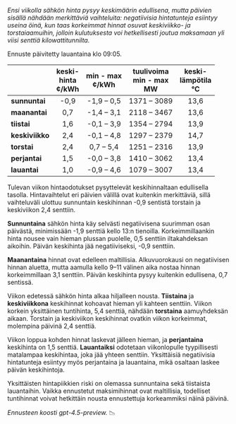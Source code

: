 *Ensi viikolla sähkön hinta pysyy keskimäärin edullisena, mutta päivien sisällä nähdään merkittäviä vaihteluita: negatiivisia hintatunteja esiintyy useina öinä, kun taas korkeimmat hinnat osuvat keskiviikko- ja torstaiaamuihin, jolloin kulutuksesta voi hetkellisesti joutua maksamaan yli viisi senttiä kilowattitunnilta.*

Ennuste päivitetty lauantaina klo 09:05.

|               | keski-<br>hinta<br>¢/kWh | min - max<br>¢/kWh | tuulivoima<br>min - max<br>MW | keski-<br>lämpötila<br>°C |
|:------------- |:----------------:|:----------------:|:-------------:|:-------------:|
| **sunnuntai** |       -0,9       |    -1,9 – 0,5    |    1371 – 3089   |      13,6     |
| **maanantai** |        0,7       |    -1,4 – 3,1    |    2118 – 3467   |      13,6     |
| **tiistai**   |        1,6       |    -0,1 – 3,9    |    1354 – 2794   |      13,9     |
| **keskiviikko** |      2,4       |    -0,1 – 4,8    |    1297 – 2379   |      14,7     |
| **torstai**   |        2,4       |     0,7 – 5,4    |    1251 – 2316   |      13,9     |
| **perjantai** |        1,5       |    -0,0 – 3,8    |    1410 – 3062   |      13,4     |
| **lauantai**  |        1,0       |    -0,9 – 4,6    |    1079 – 3007   |      13,4     |

Tulevan viikon hintaodotukset pysyttelevät keskihinnaltaan edullisella tasolla. Hintavaihtelut eri päivien välillä ovat kuitenkin merkittäviä, sillä vaihteluväli ulottuu sunnuntain keskihinnan -0,9 sentistä torstain ja keskiviikon 2,4 senttiin.

**Sunnuntaina** sähkön hinta käy selvästi negatiivisena suurimman osan päivästä, minimissään -1,9 senttiä kello 13:n tienoilla. Korkeimmillaankin hinta nousee vain hieman plussan puolelle, 0,5 senttiin iltakahdeksan aikoihin. Päivän keskihinta jää negatiiviseksi, -0,9 senttiin.

**Maanantaina** hinnat ovat edelleen maltillisia. Alkuvuorokausi on negatiivisen hinnan aluetta, mutta aamulla kello 9–11 välinen aika nostaa hinnan korkeimmillaan 3,1 senttiin. Päivän keskihinta pysyy kuitenkin edullisena, 0,7 sentissä.

Viikon edetessä sähkön hinta alkaa hiljalleen nousta. **Tiistaina** ja **keskiviikkona** keskihinnat kohoavat hieman yli kahteen senttiin. Viikon korkein yksittäinen tuntihinta, 5,4 senttiä, nähdään **torstaina** aamuyhdeksän aikaan. Torstain ja keskiviikon keskihinnat ovatkin viikon korkeimmat, molempina päivinä 2,4 senttiä.

Viikon loppua kohden hinnat laskevat jälleen hieman, ja **perjantaina** keskihinta on 1,5 senttiä. **Lauantaiksi** odotetaan viikonlopulle tyypillisesti matalampaa keskihintaa, joka jää yhteen senttiin. Yksittäisiä negatiivisia hintatunteja esiintyy myös perjantaina ja lauantaina, mikä osaltaan laskee päivän keskihintoja.

Yksittäisten hintapiikkien riski on olemassa sunnuntaina sekä tiistaista lauantaihin. Vaikka ennustetut maksimihinnat ovat maltillisia, todelliset tuntihinnat voivat hetkittäin nousta ennustettuja korkeammiksi näinä päivinä.

*Ennusteen koosti gpt-4.5-preview.* 📉

